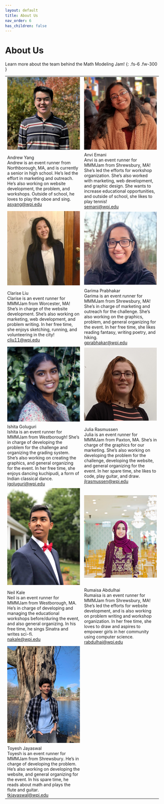 ```yaml
---
layout: default
title: About Us
nav_order: 6
has_children: false
---
```


<link rel="stylesheet" type="text/css" media="all" href="/assets/css/styling.css" />

# About Us

Learn more about the team behind the Math Modeling Jam!
{: .fs-6 .fw-300 }


<TABLE>
    <!-- ROW 1 OF IMAGES -->
    <TR>
        <!-- PERSON 1 IMAGE -->
        <TD> 
            <img class="profile responsive" src="/assets/images/asyang.jpg" alt="Andrew Yang"/>
        </TD>
        <!-- PERSON 2 IMAGE -->
        <TD> 
            <img class="profile responsive" src="/assets/images/anviemani.jpeg" alt="Anvi Emani"/>
        </TD>
    </TR>
    <!-- ROW 1 OF NAMES -->
    <TR>
        <!-- PERSON 1 NAME -->
        <TD>
            Andrew Yang<br>
Andrew is an event runner from Northborough, MA, and is currently a senior in high school. He’s led the effort in marketing and outreach. He’s also working on website development, the problem, and workshops. Outside of school, he loves to play the oboe and sing.<br>
              <a href="mailto:asyang@wpi.edu">asyang@wpi.edu</a> 
        </TD>
        <!-- PERSON 2 NAME -->
        <TD>
            Anvi Emani<br>
Anvi is an event runner for MMMJam from Shrewsbury, MA! She’s led the efforts for workshop organization. She’s also worked with marketing, web development, and graphic design. She wants to increase educational opportunities, and outside of school, she likes to play tennis!<br>
            <a href="mailto:semani@wpi.edu">semani@wpi.edu</a>
        </TD>
    </TR>
        <!-- ROW 2 OF IMAGES -->
    <TR>
        <!-- PERSON 3 IMAGE -->
        <TD> 
            <img class="profile responsive" src="/assets/images/cliu11.jpg" alt="Clarise Liu"/>
        </TD>
        <!-- PERSON 4 IMAGE -->
        <TD> 
            <img class="profile responsive" src="/assets/images/garimap.jpg" alt="Garima Prabhakar"/>
        </TD>
    </TR>
    <!-- ROW 2 OF NAMES -->
    <TR>
        <!-- PERSON 3 NAME -->
        <TD>
            Clarise Liu<br>
Clarise is an event runner for MMMJam from Worcester, MA! She’s in charge of the website development. She’s also working on marketing, web development, and problem writing. In her free time, she enjoys sketching, running, and volunteering in the city!<br>
              <a href="mailto:cliu11@wpi.edu">cliu11@wpi.edu</a> 
        </TD>
        <!-- PERSON 4 NAME -->
        <TD>
            Garima Prabhakar<br>
Garima is an event runner for MMMJam from Shrewsbury, MA! She’s in charge of marketing and outreach for the challenge. She’s also working on the graphics, problem, and general organizing for the event. In her free time, she likes reading fantasy, writing poetry, and hiking.<br>
            <a href="mailto:gprabhakar@wpi.edu">gprabhakar@wpi.edu</a>
        </TD>
    </TR>
    <!-- ROW 3 OF IMAGES -->
    <TR>
        <!-- PERSON 5 IMAGE -->
        <TD> 
            <img class="profile responsive" src="/assets/images/ishitag.JPG" alt="Ishita Goluguri"/>
        </TD>
        <!-- PERSON 6 IMAGE -->
        <TD> 
            <img class="profile responsive" src="/assets/images/juliar.jpg" alt="Julia Rasmussen"/>
        </TD>
    </TR>
    <!-- ROW 3 OF NAMES -->
    <TR>
        <!-- PERSON 5 NAME -->
        <TD>
            Ishita Goluguri<br>
Ishita is an event runner for MMMJam from Westborough! She’s in charge of developing the problem for the challenge and organizing the grading system. She’s also working on creating the graphics, and general organizing for the event. In her free time, she enjoys dancing kuchipudi, a form of Indian classical dance.<br>
              <a href="mailto:igoluguri@wpi.edu">igoluguri@wpi.edu</a> 
        </TD>
        <!-- PERSON 6 NAME -->
        <TD>
            Julia Rasmussen<br>
Julia is an event runner for MMMJam from Paxton, MA. She’s in charge of the graphics for our marketing. She’s also working on developing the problem for the challenge, developing the website, and general organizing for the event. In her spare time, she likes to code, play guitar, and draw.<br>
            <a href="mailto:jlrasmussen@wpi.edu">jlrasmussen@wpi.edu</a>
        </TD>
    </TR>
        <!-- ROW 4 OF IMAGES -->
    <TR>
        <!-- PERSON 7 IMAGE -->
        <TD> 
            <img class="profile responsive" src="/assets/images/neilk.jpg" alt="Neil Kale"/>
        </TD>
        <!-- PERSON 8 IMAGE -->
        <TD> 
            <img class="profile responsive" src="/assets/images/rumaisaa.jpg" alt="Rumaisa Abdulhai"/>
        </TD>
    </TR>
    <!-- ROW 4 OF NAMES -->
    <TR>
        <!-- PERSON 7 NAME -->
        <TD>
            Neil Kale<br>
Neil is an event runner for MMMJam from Westborough, MA. He’s in charge of developing and managing the educational workshops before/during the event, and also general organizing. In his free time, he sings Sinatra and writes sci-fi.<br>
              <a href="mailto:nakale@wpi.edu">nakale@wpi.edu</a> 
        </TD>
        <!-- PERSON 8 NAME -->
        <TD>
            Rumaisa Abdulhai <br>
Rumaisa is an event runner for MMMJam from Shrewsbury, MA! She’s led the efforts for website development, and is also working on problem writing and workshop organization. In her free time, she loves to draw and aspires to empower girls in her community using computer science.
<br>
            <a href="mailto:rabdulhai@wpi.edu">rabdulhai@wpi.edu</a>
        </TD>
    </TR>
            <!-- ROW 5 OF IMAGES -->
    <TR>
        <!-- PERSON 9 IMAGE -->
        <TD> 
            <img class="profile responsive" src="/assets/images/toyeshj.jpg" alt="Toyesh Jayaswal"/>
        </TD>
    </TR>
    <!-- ROW 5 OF NAMES -->
    <TR>
        <!-- PERSON 9 NAME -->
        <TD>
            Toyesh Jayaswal<br>
Toyesh is an event runner for MMMJam from Shrewsbury. He’s in charge of developing the problem. He’s also working on developing the website, and general organizing for the event. In his spare time, he reads about math and plays the flute and guitar.<br>
              <a href="mailto:tkjayaswal@wpi.edu">tkjayaswal@wpi.edu</a> 
        </TD>
    </TR>
</TABLE>